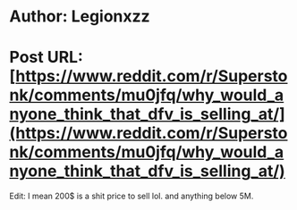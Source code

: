 # Author: Legionxzz
# Post URL: [https://www.reddit.com/r/Superstonk/comments/mu0jfq/why_would_anyone_think_that_dfv_is_selling_at/](https://www.reddit.com/r/Superstonk/comments/mu0jfq/why_would_anyone_think_that_dfv_is_selling_at/)


Edit: I mean 200$ is a shit price to sell lol. and anything below 5M.